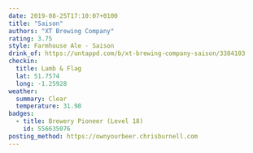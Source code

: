 ```yaml
---
date: 2019-08-25T17:10:07+0100
title: "Saison"
authors: "XT Brewing Company"
rating: 3.75
style: Farmhouse Ale - Saison
drink_of: https://untappd.com/b/xt-brewing-company-saison/3384103
checkin:
  title: Lamb & Flag
  lat: 51.7574
  long: -1.25928
weather:
  summary: Clear
  temperature: 31.98
badges:
  - title: Brewery Pioneer (Level 18)
    id: 556635076
posting_method: https://ownyourbeer.chrisburnell.com
---
```

